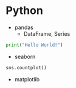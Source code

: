 # Python

* pandas
  * DataFrame, Series

```python
print("Hello World!")
```

* seaborn 

```python
sns.countplot()
```

* matplotlib
